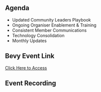 

## Agenda

- Updated Community Leaders Playbook
- Ongoing Organiser Enablement & Training
- Consistent Member Communications
- Technology Consolidation
- Monthly Updates

## Bevy Event Link

[Click Here to Access](https://events.docker.com/events/details/docker-docker-community-leaders-presents-docker-community-groups-re-activation-kick-off/)


## Event Recording




